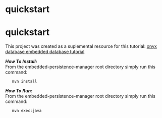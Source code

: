 # quickstart
# quickstart

This project was created as a suplemental resource for this tutorial: [onyx database embedded database tutorial](http://onyxdevtools.com/learn/tutorials/1/embedded-persistence-manager) 

***How To Install:*** <br />
From the embedded-persistence-manager root directory simply run this command:

       mvn install       

***How To Run:*** <br />
From the embedded-persistence-manager root directory simply run this command:

       mvn exec:java
